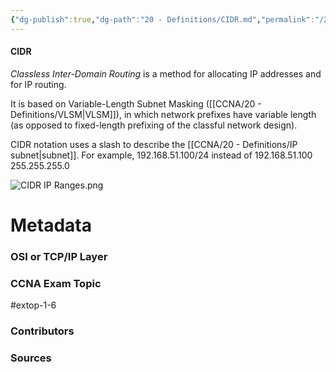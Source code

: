 ```yaml
---
{"dg-publish":true,"dg-path":"20 - Definitions/CIDR.md","permalink":"/20-definitions/cidr/","tags":["defs_ccna"]}
---
```


#### CIDR
*Classless Inter-Domain Routing* is a method for allocating IP addresses and for IP routing.

It is based on Variable-Length Subnet Masking ([[CCNA/20 - Definitions/VLSM\|VLSM]]), in which network prefixes have variable length (as opposed to fixed-length prefixing of the classful network design).

CIDR notation uses a slash to describe the [[CCNA/20 - Definitions/IP subnet\|subnet]]. For example, 192.168.51.100/24 instead of 192.168.51.100 255.255.255.0

![CIDR IP Ranges.png](/img/user/CCNA/Attachments/CIDR%20IP%20Ranges.png)

# Metadata
### OSI or TCP/IP Layer

### CCNA Exam Topic
#extop-1-6 
### Contributors

### Sources


